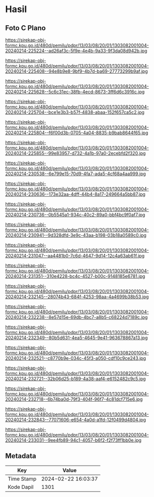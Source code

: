 # Hasil

## Foto C Plano

https://sirekap-obj-formc.kpu.go.id/480d/pemilu/pdpr/13/03/08/20/01/1303082001004-20240214-225224--ad26af3c-5f9e-4e4b-9a33-9f3da08d942b.jpg

https://sirekap-obj-formc.kpu.go.id/480d/pemilu/pdpr/13/03/08/20/01/1303082001004-20240214-225408--94e8b9e8-9bf9-4b7d-ba69-27773299b9af.jpg

https://sirekap-obj-formc.kpu.go.id/480d/pemilu/pdpr/13/03/08/20/01/1303082001004-20240214-225628--5c6c31ec-38fb-4ecd-8673-3ff6d6c3916c.jpg

https://sirekap-obj-formc.kpu.go.id/480d/pemilu/pdpr/13/03/08/20/01/1303082001004-20240214-225704--bce1e3b3-b57f-4838-abaa-152f657ca5c2.jpg

https://sirekap-obj-formc.kpu.go.id/480d/pemilu/pdpr/13/03/08/20/01/1303082001004-20240214-225804--f6f00d3b-0705-4a04-8835-b9bab8644f65.jpg

https://sirekap-obj-formc.kpu.go.id/480d/pemilu/pdpr/13/03/08/20/01/1303082001004-20240214-225855--99e83957-d732-4a1b-97a0-2ecebfd2f320.jpg

https://sirekap-obj-formc.kpu.go.id/480d/pemilu/pdpr/13/03/08/20/01/1303082001004-20240214-230538--6e799e15-70d9-4fa7-ada5-4cf68a4aa999.jpg

https://sirekap-obj-formc.kpu.go.id/480d/pemilu/pdpr/13/03/08/20/01/1303082001004-20240214-230636--173e32aa-4dff-44b4-8a17-249664a5bb87.jpg

https://sirekap-obj-formc.kpu.go.id/480d/pemilu/pdpr/13/03/08/20/01/1303082001004-20240214-230736--0b5545a1-934c-40c2-89a0-bbf4bc9f0af7.jpg

https://sirekap-obj-formc.kpu.go.id/480d/pemilu/pdpr/13/03/08/20/01/1303082001004-20240214-230941--9d328dfd-3e9c-43aa-b198-03b18a0589c0.jpg

https://sirekap-obj-formc.kpu.go.id/480d/pemilu/pdpr/13/03/08/20/01/1303082001004-20240214-231047--aa4481b0-7c6d-4647-9d14-12c4a63ab61f.jpg

https://sirekap-obj-formc.kpu.go.id/480d/pemilu/pdpr/13/03/08/20/01/1303082001004-20240214-231351--310e4228-bc4c-4527-b00c-9148185e6781.jpg

https://sirekap-obj-formc.kpu.go.id/480d/pemilu/pdpr/13/03/08/20/01/1303082001004-20240214-232145--28074b43-684f-4253-98aa-4a4699b38b53.jpg

https://sirekap-obj-formc.kpu.go.id/480d/pemilu/pdpr/13/03/08/20/01/1303082001004-20240214-232238--8e57d15e-69db-4bc7-a8b5-c68224d7189c.jpg

https://sirekap-obj-formc.kpu.go.id/480d/pemilu/pdpr/13/03/08/20/01/1303082001004-20240214-232349--80b5d631-4ea5-4645-9e41-963678867a13.jpg

https://sirekap-obj-formc.kpu.go.id/480d/pemilu/pdpr/13/03/08/20/01/1303082001004-20240214-232521--c8770b9e-034c-45f3-a050-cdf10c9ce243.jpg

https://sirekap-obj-formc.kpu.go.id/480d/pemilu/pdpr/13/03/08/20/01/1303082001004-20240214-232721--32b06d25-b189-4a38-aaf4-e6152482c9c5.jpg

https://sirekap-obj-formc.kpu.go.id/480d/pemilu/pdpr/13/03/08/20/01/1303082001004-20240214-232718--6b74ba0d-79f3-404f-96f7-4c81dcf715e6.jpg

https://sirekap-obj-formc.kpu.go.id/480d/pemilu/pdpr/13/03/08/20/01/1303082001004-20240214-232843--77071606-e654-4a0d-a1fd-12f0499d4804.jpg

https://sirekap-obj-formc.kpu.go.id/480d/pemilu/pdpr/13/03/08/20/01/1303082001004-20240214-233031--9ee4fb89-94c1-4057-b6f2-f2f73ff1bb0e.jpg


## Metadata

| Key        | Value               |
| ---------- | ------------------- |
| Time Stamp | 2024-02-22 16:03:37 |
| Kode Dapil | 1301                |



